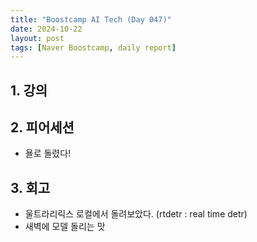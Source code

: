 ```yaml
---
title: "Boostcamp AI Tech (Day 047)"
date: 2024-10-22
layout: post
tags: [Naver Boostcamp, daily report]
---
```

## 1. 강의

## 2. 피어세션
- 욜로 돌렸다!

## 3. 회고
- 울트라리릭스 로컬에서 돌려보았다. (rtdetr : real time detr)
- 새벽에 모델 돌리는 맛